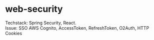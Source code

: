 # web-security

Techstack: Spring Security, React. <br>
Issue: SSO AWS Cognito, AccessToken, RefreshToken, O2Auth, HTTP Cookies
